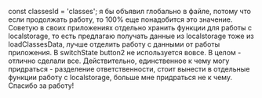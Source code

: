const classesId = 'classes'; я бы объявил глобально в файле, потому что если продолжать работу, то 100% еще понадобится это значение.
Советую в своих приложениях отдельно хранить функции для работы с localstorage, то есть предлагаю получать данные из localstorage тоже из loadClassesData, лучше отделить работу с данными от работы приложения.
В switchState button2 не используется вовсе.
В целом - отлично сделали все. Действительно, единственное к чему могу придраться - разделение ответственности, стоит вынести в отдельные функции работу с localstorage, больше мне придраться не к чему.
Спасибо за работу!
